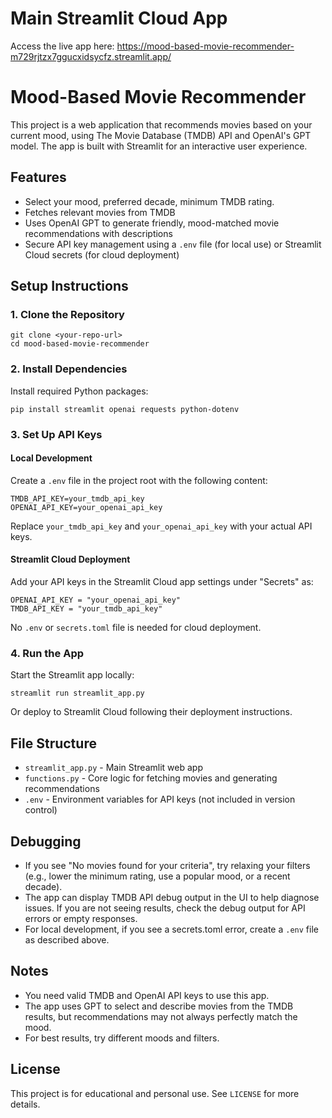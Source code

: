 # Main Streamlit Cloud App

Access the live app here: https://mood-based-movie-recommender-m729rjtzx7ggucxidsycfz.streamlit.app/

# Mood-Based Movie Recommender

This project is a web application that recommends movies based on your current mood, using The Movie Database (TMDB) API and OpenAI's GPT model. The app is built with Streamlit for an interactive user experience.

## Features
- Select your mood, preferred decade, minimum TMDB rating.
- Fetches relevant movies from TMDB
- Uses OpenAI GPT to generate friendly, mood-matched movie recommendations with descriptions
- Secure API key management using a `.env` file (for local use) or Streamlit Cloud secrets (for cloud deployment)

## Setup Instructions

### 1. Clone the Repository
```
git clone <your-repo-url>
cd mood-based-movie-recommender
```

### 2. Install Dependencies
Install required Python packages:
```
pip install streamlit openai requests python-dotenv
```

### 3. Set Up API Keys

#### Local Development
Create a `.env` file in the project root with the following content:
```
TMDB_API_KEY=your_tmdb_api_key
OPENAI_API_KEY=your_openai_api_key
```
Replace `your_tmdb_api_key` and `your_openai_api_key` with your actual API keys.

#### Streamlit Cloud Deployment
Add your API keys in the Streamlit Cloud app settings under "Secrets" as:
```
OPENAI_API_KEY = "your_openai_api_key"
TMDB_API_KEY = "your_tmdb_api_key"
```
No `.env` or `secrets.toml` file is needed for cloud deployment.

### 4. Run the App
Start the Streamlit app locally:
```
streamlit run streamlit_app.py
```
Or deploy to Streamlit Cloud following their deployment instructions.

## File Structure
- `streamlit_app.py` - Main Streamlit web app
- `functions.py` - Core logic for fetching movies and generating recommendations
- `.env` - Environment variables for API keys (not included in version control)

## Debugging
- If you see "No movies found for your criteria", try relaxing your filters (e.g., lower the minimum rating, use a popular mood, or a recent decade).
- The app can display TMDB API debug output in the UI to help diagnose issues. If you are not seeing results, check the debug output for API errors or empty responses.
- For local development, if you see a secrets.toml error, create a `.env` file as described above.

## Notes
- You need valid TMDB and OpenAI API keys to use this app.
- The app uses GPT to select and describe movies from the TMDB results, but recommendations may not always perfectly match the mood.
- For best results, try different moods and filters.

## License
This project is for educational and personal use. See `LICENSE` for more details.
